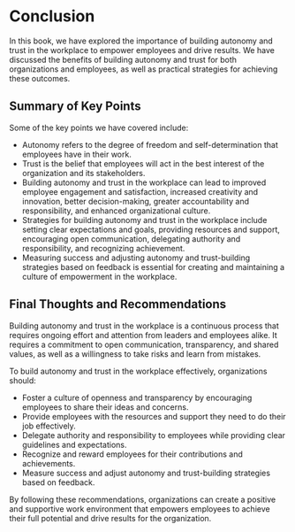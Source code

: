 # Conclusion

In this book, we have explored the importance of building autonomy and trust in the workplace to empower employees and drive results. We have discussed the benefits of building autonomy and trust for both organizations and employees, as well as practical strategies for achieving these outcomes.

Summary of Key Points
---------------------

Some of the key points we have covered include:

* Autonomy refers to the degree of freedom and self-determination that employees have in their work.
* Trust is the belief that employees will act in the best interest of the organization and its stakeholders.
* Building autonomy and trust in the workplace can lead to improved employee engagement and satisfaction, increased creativity and innovation, better decision-making, greater accountability and responsibility, and enhanced organizational culture.
* Strategies for building autonomy and trust in the workplace include setting clear expectations and goals, providing resources and support, encouraging open communication, delegating authority and responsibility, and recognizing achievement.
* Measuring success and adjusting autonomy and trust-building strategies based on feedback is essential for creating and maintaining a culture of empowerment in the workplace.

Final Thoughts and Recommendations
----------------------------------

Building autonomy and trust in the workplace is a continuous process that requires ongoing effort and attention from leaders and employees alike. It requires a commitment to open communication, transparency, and shared values, as well as a willingness to take risks and learn from mistakes.

To build autonomy and trust in the workplace effectively, organizations should:

* Foster a culture of openness and transparency by encouraging employees to share their ideas and concerns.
* Provide employees with the resources and support they need to do their job effectively.
* Delegate authority and responsibility to employees while providing clear guidelines and expectations.
* Recognize and reward employees for their contributions and achievements.
* Measure success and adjust autonomy and trust-building strategies based on feedback.

By following these recommendations, organizations can create a positive and supportive work environment that empowers employees to achieve their full potential and drive results for the organization.
